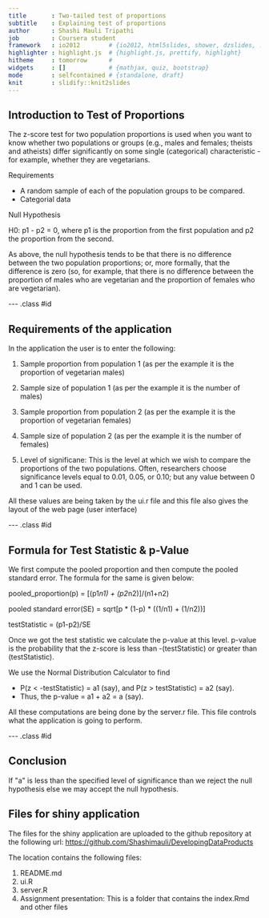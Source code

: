```yaml
---
title       : Two-tailed test of proportions
subtitle    : Explaining test of proportions
author      : Shashi Mauli Tripathi
job         : Coursera student
framework   : io2012        # {io2012, html5slides, shower, dzslides, ...}
highlighter : highlight.js  # {highlight.js, prettify, highlight}
hitheme     : tomorrow      # 
widgets     : []            # {mathjax, quiz, bootstrap}
mode        : selfcontained # {standalone, draft}
knit        : slidify::knit2slides
---
```


## Introduction to Test of Proportions

The z-score test for two population proportions is used when you want to know whether two populations or groups (e.g., males and females; theists and atheists) differ significantly on some single (categorical) characteristic - for example, whether they are vegetarians.

Requirements

+ A random sample of each of the population groups to be compared.
+ Categorial data  

Null Hypothesis

H0: p1 - p2 = 0, where p1 is the proportion from the first population and p2 the proportion from the second.

As above, the null hypothesis tends to be that there is no difference between the two population proportions; or, more formally, that the difference is zero (so, for example, that there is no difference between the proportion of males who are vegetarian and the proportion of females who are vegetarian). 



--- .class #id 



## Requirements of the application

In the application the user is to enter the following:  

1. Sample proportion from population 1 (as per the example it is the proportion of vegetarian males)  

2. Sample size of population 1 (as per the example it is the number of  males)  

3. Sample proportion from population 2 (as per the example it is the proportion of vegetarian females)  

4. Sample size of population 2 (as per the example it is the number of  females)  

5. Level of significane: This is the level at which we wish to compare the proportions of the two populations. Often, researchers choose significance levels equal to 0.01, 0.05, or 0.10; but any value between 0 and 1 can be used.  

All these values are being taken by the ui.r file and this file also gives the layout of the web page (user interface)

--- .class #id   

## Formula for Test Statistic & p-Value
  
  
We first compute the pooled proportion and then compute the pooled standard error. The formula for the same is given below:  
  
pooled_proportion(p) = [(p1*n1) + (p2*n2)]/(n1+n2)  
  
pooled standard error(SE) = sqrt[p * (1-p) * ((1/n1) + (1/n2))]  
  
testStatistic = (p1-p2)/SE  

Once we got the test statistic we calculate the p-value at this level. p-value is the probability that the z-score is less than -(testStatistic) or greater than (testStatistic).  

We use the Normal Distribution Calculator to find  
- P(z < -testStatistic) = a1 (say), and P(z > testStatistic) = a2 (say).  
- Thus, the p-value = a1 + a2 = a (say). 

All these computations are being done by the server.r file. This file controls what the application is going to perform.

--- .class #id 


## Conclusion


If "a" is less than the specified level of significance than we reject the null hypothesis else we may accept the null hypothesis.  


## Files for shiny application  

The files for the shiny application are uploaded to the github repository at the following url: https://github.com/Shashimauli/DevelopingDataProducts  

The location contains the following files:  
1. README.md  
2. ui.R  
3. server.R  
4. Assignment presentation: This is a folder that contains the index.Rmd and other files  




